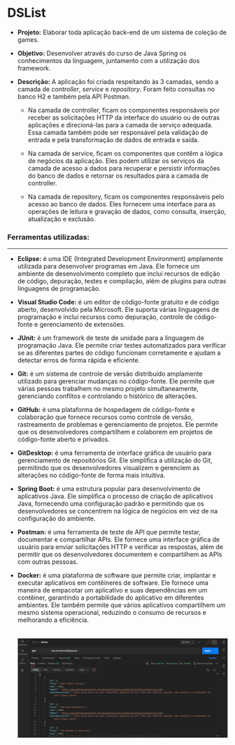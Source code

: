 # DSList

- __Projeto:__ Elaborar toda aplicação back-end de um sistema de coleção de games.

- __Objetivo:__ Desenvolver através do curso de Java Spring os conhecimentos da linguagem, juntamento com a utilização dos framework. 

- __Descrição:__ A aplicação foi criada respeitando às 3 camadas, sendo a camada de _controller_, _service_ e _repository_.
Foram feito consultas no banco H2 e também pela API Postman. 
  - Na camada de controller, ficam os componentes responsáveis por receber as solicitações HTTP da interface do usuário ou de outras aplicações e direcioná-las para a camada de serviço adequada. Essa camada também pode ser responsável pela validação de entrada e pela transformação de dados de entrada e saída.

  - Na camada de service, ficam os componentes que contêm a lógica de negócios da aplicação. Eles podem utilizar os serviços da camada de acesso a dados para recuperar e persistir informações do banco de dados e retornar os resultados para a camada de controller.

  - Na camada de repository, ficam os componentes responsáveis pelo acesso ao banco de dados. Eles fornecem uma interface para as operações de leitura e gravação de dados, como consulta, inserção, atualização e exclusão.


### __Ferramentas utilizadas:__
---
- __Eclipse:__ é uma IDE (Integrated Development Environment) amplamente utilizada para desenvolver programas em Java. Ele fornece um ambiente de desenvolvimento completo que inclui recursos de edição de código, depuração, testes e compilação, além de plugins para outras linguagens de programação.

- __Visual Studio Code:__ é um editor de código-fonte gratuito e de código aberto, desenvolvido pela Microsoft. Ele suporta várias linguagens de programação e inclui recursos como depuração, controle de código-fonte e gerenciamento de extensões.

- __JUnit:__ é um framework de teste de unidade para a linguagem de programação Java. Ele permite criar testes automatizados para verificar se as diferentes partes do código funcionam corretamente e ajudam a detectar erros de forma rápida e eficiente.

- __Git:__ é um sistema de controle de versão distribuído amplamente utilizado para gerenciar mudanças no código-fonte. Ele permite que várias pessoas trabalhem no mesmo projeto simultaneamente, gerenciando conflitos e controlando o histórico de alterações.

- __GitHub:__ é uma plataforma de hospedagem de código-fonte e colaboração que fornece recursos como controle de versão, rastreamento de problemas e gerenciamento de projetos. Ele permite que os desenvolvedores compartilhem e colaborem em projetos de código-fonte aberto e privados.

- __GitDesktop:__ é uma ferramenta de interface gráfica de usuário para gerenciamento de repositórios Git. Ele simplifica a utilização do Git, permitindo que os desenvolvedores visualizem e gerenciem as alterações no código-fonte de forma mais intuitiva.

- __Spring Boot:__ é uma estrutura popular para desenvolvimento de aplicativos Java. Ele simplifica o processo de criação de aplicativos Java, fornecendo uma configuração padrão e permitindo que os desenvolvedores se concentrem na lógica de negócios em vez de na configuração do ambiente.

- __Postman:__ é uma ferramenta de teste de API que permite testar, documentar e compartilhar APIs. Ele fornece uma interface gráfica de usuário para enviar solicitações HTTP e verificar as respostas, além de permitir que os desenvolvedores documentem e compartilhem as APIs com outras pessoas.

- __Docker:__ é uma plataforma de software que permite criar, implantar e executar aplicativos em contêineres de software. Ele fornece uma maneira de empacotar um aplicativo e suas dependências em um contêiner, garantindo a portabilidade do aplicativo em diferentes ambientes. Ele também permite que vários aplicativos compartilhem um mesmo sistema operacional, reduzindo o consumo de recursos e melhorando a eficiência.
<br><br><br>
![Requisição dto](image/Requisi%C3%A7%C3%A3o.png)

